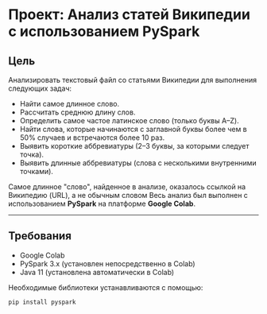 # Проект: Анализ статей Википедии с использованием PySpark

## Цель

Анализировать текстовый файл со статьями Википедии для выполнения следующих задач:
- Найти самое длинное слово.
- Рассчитать среднюю длину слов.
- Определить самое частое латинское слово (только буквы A–Z).
- Найти слова, которые начинаются с заглавной буквы более чем в 50% случаев и встречаются более 10 раз.
- Выявить короткие аббревиатуры (2–3 буквы, за которыми следует точка).
- Выявить длинные аббревиатуры (слова с несколькими внутренними точками).

Самое длинное "слово", найденное в анализе, оказалось ссылкой на Википедию (URL), а не обычным словом
Весь анализ был выполнен с использованием **PySpark** на платформе **Google Colab**.

---

## Требования

- Google Colab
- PySpark 3.x (установлен непосредственно в Colab)
- Java 11 (установлена автоматически в Colab)

Необходимые библиотеки устанавливаются с помощью:
```bash
pip install pyspark

